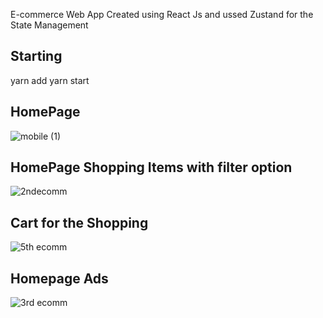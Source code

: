 E-commerce Web App Created using React Js and ussed Zustand for the State Management

## Starting

yarn add
yarn start


## HomePage

![mobile (1)](https://github.com/nafihpp/Ecommerce-frontend-ReactJS-Zustand/assets/49452140/605c70e5-38cb-4834-b642-8972feb82384)


## HomePage Shopping Items with filter option

![2ndecomm](https://user-images.githubusercontent.com/49452140/234776702-521c4dfb-74e7-4a69-9de1-5a5c86e3e692.jpg)

## Cart for the Shopping

![5th ecomm](https://user-images.githubusercontent.com/49452140/234776714-0212e554-100c-4cf4-ba4b-171ebb428a5d.jpg)

## Homepage Ads

![3rd ecomm](https://user-images.githubusercontent.com/49452140/234776708-d8f68c61-a80c-40b6-b791-38fed0c02de9.jpg)


